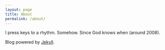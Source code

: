 ```yaml
---
layout: page
title: About
permalink: /about/
---
```


I press keys to a rhythm. Somehow. Since God knows when (around 2008).

Blog powered by [Jekyll](https://jekyllrb.com/).